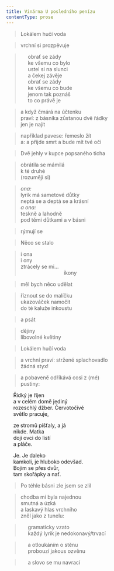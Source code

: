 ```yaml
---
title: Vinárna U posledního penízu
contentType: prose
---
```


<section>

> Lokálem hučí voda

</section>

<section>

> vrchní si prozpěvuje

</section>

<section>

>      obrať se zády  
>      ke všemu co bylo  
>      ustel si na slunci  
>      a čekej závěje  
>      obrať se zády  
>      ke všemu co bude  
>      jenom tak poznáš  
>      to co právě je

</section>

<section>

> a když čmárá na účtenku  
> praví: z básníka zůstanou dvě řádky  
> jen je najít

</section>

<section>

> například pavese: řemeslo žít  
> a: a přijde smrt a bude mít tvé oči

</section>

<section>

> Dvě jehly v kupce popsaného ticha

</section>

<section>

> obrátila se mámilá  
> k té druhé  
> (rozumějí si)

</section>

<section>

> _ona:_  
> lyrik má sametové důtky  
> neptá se a deptá se a krásní  
> _a ona:_  
> teskně a lahodně  
> pod těmi důtkami a v básni

</section>

<section>

> rýmují se

</section>

<section>

> Něco se stalo

</section>

<section>

> i ona  
> i ony  
> ztrácely se mi…  
>                               ikony

</section>

<section>

> měl bych něco udělat

</section>

<section>

> říznout se do malíčku  
> ukazováček namočit  
> do té kaluže inkoustu

</section>

<section>

> a psát

</section>

<section>

> dějiny  
> libovolné květiny

</section>

<section>

> Lokálem hučí voda

</section>

<section>

> a vrchní praví: stržené splachovadlo  
> žádná styx!

</section>

<section>

> a pobaveně odříkává cosi z (mé)  
> pustiny:

</section>

<section>

     Řídký je říjen  
     a v celém domě jediný  
     rozeschlý džber. Červotočivé  
     světlo pracuje,

</section>

<section>

     ze stromů píšťaly, a já  
     nikde. Matka  
     dojí ovci do listí  
     a pláče.

</section>

<section>

     Je. Je daleko  
     kamkoli, je hluboko odevšad.  
     Bojím se přes dvůr,  
     tam skořápky a nať.

</section>

<section>

> Po téhle básni zle jsem se zlil

</section>

<section>

> chodba mi byla najednou  
> smutná a úzká  
> a laskavý hlas vrchního  
> zněl jako z tunelu:

</section>

<section>

>      gramaticky vzato  
>      každý lyrik je nedokonavý/trvací

</section>

<section>

>      a otloukáním o stěnu  
>      probouzí jakous ozvěnu

</section>

<section>

>      a slovo se mu navrací

</section>
